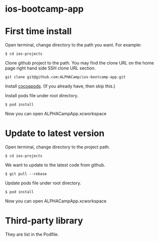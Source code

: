 # ios-bootcamp-app

# First time install

Open terminal, change directory to the path you want. For example:

```
$ cd ios-projects
```

Clone github project to the path. You may find the clone URL on the home page right hand side SSH clone URL section.
```
git clone git@github.com:ALPHACamp/ios-bootcamp-app.git
``` 

Install [cocoapods](http://cocoapods.org/). (If you already have, then skip this.)  

Install pods file under root directory.  
```
$ pod install
```

Now you can open ALPHACampApp.xcworkspace

# Update to latest version

Open terminal, change directory to the project path.

```
$ cd ios-projects
```

We want to update to the latest code from github.
```
$ git pull --rebase
```

Update pods file under root directory.  
```
$ pod install
```  
Now you can open ALPHACampApp.xcworkspace

# Third-party library

They are list in the Podfile.
